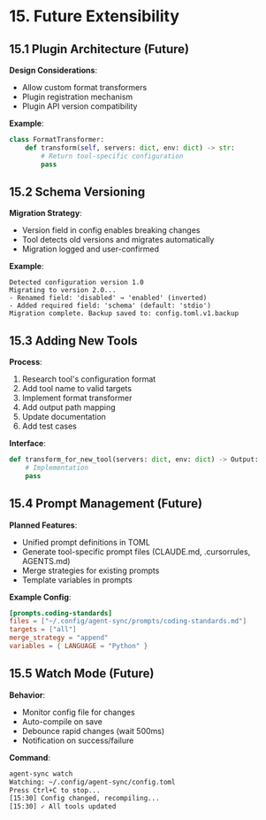 # 15. Future Extensibility

## 15.1 Plugin Architecture (Future)

**Design Considerations**:
- Allow custom format transformers
- Plugin registration mechanism
- Plugin API version compatibility

**Example**:
```python
class FormatTransformer:
    def transform(self, servers: dict, env: dict) -> str:
        # Return tool-specific configuration
        pass
```

## 15.2 Schema Versioning

**Migration Strategy**:
- Version field in config enables breaking changes
- Tool detects old versions and migrates automatically
- Migration logged and user-confirmed

**Example**:
```
Detected configuration version 1.0
Migrating to version 2.0...
- Renamed field: 'disabled' → 'enabled' (inverted)
- Added required field: 'schema' (default: 'stdio')
Migration complete. Backup saved to: config.toml.v1.backup
```

## 15.3 Adding New Tools

**Process**:
1. Research tool's configuration format
2. Add tool name to valid targets
3. Implement format transformer
4. Add output path mapping
5. Update documentation
6. Add test cases

**Interface**:
```python
def transform_for_new_tool(servers: dict, env: dict) -> Output:
    # Implementation
    pass
```

## 15.4 Prompt Management (Future)

**Planned Features**:
- Unified prompt definitions in TOML
- Generate tool-specific prompt files (CLAUDE.md, .cursorrules, AGENTS.md)
- Merge strategies for existing prompts
- Template variables in prompts

**Example Config**:
```toml
[prompts.coding-standards]
files = ["~/.config/agent-sync/prompts/coding-standards.md"]
targets = ["all"]
merge_strategy = "append"
variables = { LANGUAGE = "Python" }
```

## 15.5 Watch Mode (Future)

**Behavior**:
- Monitor config file for changes
- Auto-compile on save
- Debounce rapid changes (wait 500ms)
- Notification on success/failure

**Command**:
```bash
agent-sync watch
Watching: ~/.config/agent-sync/config.toml
Press Ctrl+C to stop...
[15:30] Config changed, recompiling...
[15:30] ✓ All tools updated
```
